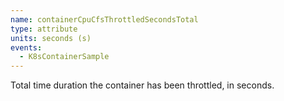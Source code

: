```yaml
---
name: containerCpuCfsThrottledSecondsTotal
type: attribute
units: seconds (s)
events:
  - K8sContainerSample
---
```


Total time duration the container has been throttled, in seconds.